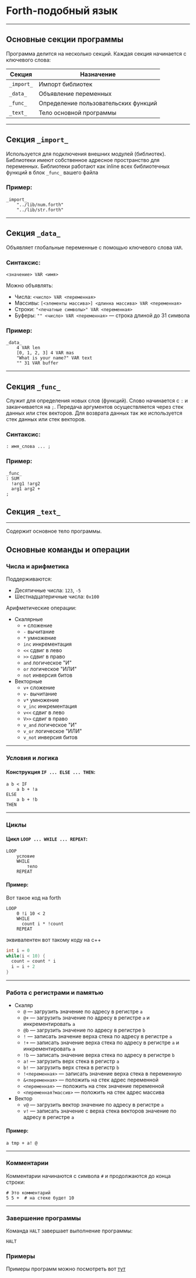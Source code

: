 

# Forth-подобный язык

---

## Основные секции программы

Программа делится на несколько секций. Каждая секция начинается с ключевого слова:

| Секция        | Назначение                           |
|---------------|--------------------------------------|
| `_import_`    | Импорт библиотек                     |
| `_data_`      | Объявление переменных                |
| `_func_`      | Определение пользовательских функций |
| `_text_`      | Тело основной программы              |

---

## Секция `_import_`

Используется для подключения внешних модулей (библиотек).
Библиотеки имеют собственное адресное пространство для переменных.
Библиотеки работают как inline всех библиотечных функций в блок `_func_` вашего файла  

### Пример:
```forth
_import_
    "../lib/num.forth"
    "../lib/str.forth"
```

---

## Секция `_data_`

Объявляет глобальные переменные с помощью ключевого слова `VAR`.

### Синтаксис:
```forth
<значение> VAR <имя>
```

Можно объявлять:
- Числа: `<число> VAR <переменная>`
- Массивы: `[<элементы массива>] <длинна массива> VAR <переменная>`
- Строки: `"<печатные символы>" VAR <переменная>`
- Буферы: `"" <число> VAR <переменная>` — строка длиной до 31 символа

### Пример:
```forth
_data_
    4 VAR len
    [0, 1, 2, 3] 4 VAR mas
    "What is your name?" VAR text
    "" 31 VAR buffer
```

---

## Секция `_func_`

Служит для определения новых слов (функций). Слово начинается с `:` и заканчивается на `;`.
Передача аргументов осуществляется через стек данных или стек векторов. Для возврата данных так же используется стек данных или стек векторов.

### Синтаксис:

```forth
: имя_слова ... ;
```

### Пример:
```forth
_func_
: SUM
  !arg1 !arg2
  arg1 arg2 + 
;
```


## Секция `_text_`

---
Содержит основное тело программы. 

## Основные команды и операции

### Числа и арифметика

Поддерживаются:
- Десятичные числа: `123`, `-5`
- Шестнадцатеричные числа: `0x100`

Арифметические операции:
- Скалярные
  - `+` сложение
  - `-` вычитание
  - `*` умножение
  - `inc` инкрементация
  - `<<` сдвиг в лево
  - `>>` сдвиг в право
  - `and` логическое "И"
  - `or` логическое "ИЛИ"
  - `not` инверсия битов
- Векторные
  - `v+` сложение
  - `v-` вычитание
  - `v*` умножение
  - `v_inc` инкрементация
  - `v<<` сдвиг в лево
  - `V>>` сдвиг в право
  - `v_and` логическое "И"
  - `v_or` логическое "ИЛИ"
  - `v_not` инверсия битов

---

###  Условия и логика

#### Конструкция `IF ... ELSE ... THEN`:
```forth
a b < IF
    a b + !a
ELSE
    a b + !b
THEN
```

---

### Циклы

#### Цикл `LOOP ... WHILE ... REPEAT`:
```forth
LOOP
    условие 
    WHILE
        тело
    REPEAT
```

#### Пример:

Вот такое код на forth
```forth
LOOP
    0 !i 10 < 2
    WHILE
      count i * !count
    REPEAT
```
эквивалентен вот такому коду на c++
```c++
int i = 0
while(i < 10) {
  count = count * i
  i = i + 2
}
```

---

### Работа с регистрами и памятью
- Скаляр
  - `@` — загрузить значение по адресу в регистре `a`
  - `@+` — загрузить значение по адресу в регистре `a` и инкрементировать `a` 
  - `@b` — загрузить значение по адресу в регистре `b`
  - `!` — записать значение верха стека по адресу в регистре `a`
  - `!+` — записать значение верха стека по адресу в регистре `a` и инкрементировать `a`
  - `!b` — записать значение верха стека по адресу в регистре `b`
  - `a!` — загрузить верх стека в регистр `a`
  - `b!` — загрузить верх стека в регистр `b`
  - `!<переменная>` — записать значение верха стека в переменную
  - `&<переменная>` — положить на стек адрес переменной
  - `<переменная>` — положить на стек значение переменной
  - `<переменная?массив>` — положить на стек адрес массива
- Вектор
  - `v@` — загрузить вектор значение по адресу в регистре `a`
  - `v!` — записать значение с верха стека векторов значение по адресу в регистре `a`

#### Пример:
```forth
a tmp + a! @
```

---

###  Комментарии

Комментарии начинаются с символа `#` и продолжаются до конца строки:

```forth
# Это комментарий
5 5 +  # на стеке будет 10
```

---

### Завершение программы

Команда `HALT` завершает выполнение программы:

```forth
HALT
```
### Примеры

Примеры программ можно посмотреть вот [тут](../example)

